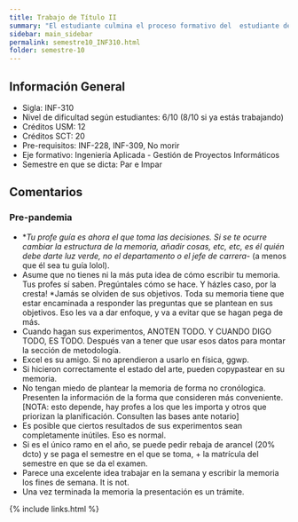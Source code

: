 ```yaml
---
title: Trabajo de Título II
summary: "El estudiante culmina el proceso formativo del  estudiante de Ingeniería Civil Informática. Su objetivo consiste en la realización de un proyecto final de carrera en algún ámbito de la disciplina, que le permita integrar sus  conocimientos previos y demostrar que tiene la capacidad de innovación y/o creatividad definida en su perfil de egreso. En la asignatura Trabajo de Título 1 se define el problema a abordar. Ahora corresponde realizar la solución al problema,  haciendo uso de los conocimientos adquiridos y de las habilidades desarrolladas en el transcurso de la carrera. A escribir mierda, mierda. SOlo una pega más. Vo dale."
sidebar: main_sidebar
permalink: semestre10_INF310.html
folder: semestre-10
---
```


## Información General

- Sigla: INF-310
- Nivel de dificultad según estudiantes: 6/10 (8/10 si ya estás trabajando)
- Créditos USM: 12
- Créditos SCT: 20
- Pre-requisitos: INF-228, INF-309, No morir
- Eje formativo: Ingeniería Aplicada - Gestión de Proyectos Informáticos
- Semestre en que se dicta: Par e Impar

## Comentarios

### Pre-pandemia

- **Tu profe guía es ahora el que toma las decisiones. Si se te ocurre cambiar la estructura de la memoria, añadir cosas, etc, etc, es él quién debe darte luz verde, no el departamento o el jefe de carrera*- (a menos que él sea tu guía lolol).
- Asume que no tienes ni la más puta idea de cómo escribir tu memoria. Tus profes sí saben. Pregúntales cómo se hace. Y házles caso, por la cresta!
*Jamás se olviden de sus objetivos. Toda su memoria tiene que estar encaminada a responder las preguntas que se plantean en sus objetivos. Eso les va a dar enfoque, y va a evitar que se hagan pega de más.
- Cuando hagan sus experimentos, ANOTEN TODO. Y CUANDO DIGO TODO, ES TODO. Después van a tener que usar esos datos para montar la sección de metodología.
- Excel es su amigo. Si no aprendieron a usarlo en física, ggwp.
- Si hicieron correctamente el estado del arte, pueden copypastear en su memoria.
- No tengan miedo de plantear la memoria de forma no cronólogica. Presenten la información de la forma que consideren más conveniente. \[NOTA: esto depende, hay profes a los que les importa y otros que priorizan la planificación. Consulten las bases ante notario\]
- Es posible que ciertos resultados de sus experimentos sean completamente inútiles. Eso es normal.
- Si es el único ramo en el año, se puede pedir rebaja de arancel (20% dcto) y se paga el semestre en el que se toma, + la matrícula del semestre en que se da el examen.
- Parece una excelente idea trabajar en la semana y escribir la memoria los fines de semana. It is not.
- Una vez terminada la memoria la presentación es un trámite.

{% include links.html %}

